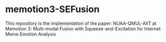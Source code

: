 # memotion3-SEFusion
This repository is the implementation of the paper: NUAA-QMUL-AIIT at Memotion 3: Multi-modal Fusion with Squeeze-and-Excitation for Internet Meme Emotion Analysis
